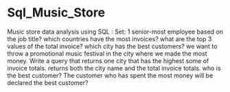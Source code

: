 # Sql_Music_Store
Music store data analysis using SQL :
Set: 1
senior-most employee based on the job title?
which countries have the most invoices?
what are the top 3 values of the total invoice?
which city has the best customers? we want to throw a promotional music festival in the city where we made the most money. Write a query that returns one city that has the highest some of invoice totals.
returns both the city name and the total invoice totals.
who is the best customer? The customer who has spent the most money will be declared the best customer?

